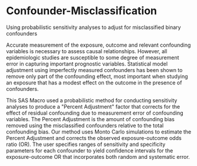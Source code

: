 # Confounder-Misclassification
Using probabilistic sensitivity analyses to adjust for misclassified binary confounders

Accurate measurement of the exposure, outcome and relevant confounding variables is necessary to assess causal relationships. However, all epidemiologic studies are susceptible to some degree of measurement error in capturing important prognostic variables. Statistical model adjustment using imperfectly measured confounders has been shown to remove only part of the confounding effect, most important when studying an exposure that has a modest effect on the outcome in the presence of confounders.

This SAS Macro used a probabilistic method for conducting sensitivity analyses to produce a "Percent Adjustment" factor that corrects for the effect of residual confounding due to measurement error of confounding variables. The Percent Adjustment is the amount of confounding bias removed using the misclassified confounders relative to the total confounding bias. Our method uses Monto Carlo simulations to estimate the Percent Adjustment and corrects the observed exposure-outcome odds ratio (OR). The user specifies ranges of sensitivity and specificity parameters for each confounder to yield confidence intervals for the exposure-outcome OR that incorporates both random and systematic error.
